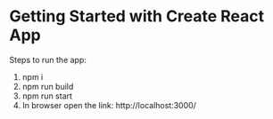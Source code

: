 # Getting Started with Create React App

Steps to run the app:
1. npm i
2. npm run build
3. npm run start
4. In browser open the link: http://localhost:3000/

